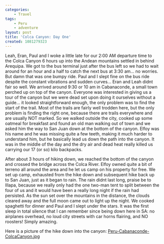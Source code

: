 ```yaml
---
categories:
    - Travel
tags:
    - Peru
    - adventure
layout: post
title: 'Colca Canyon: Day One'
created: 1081279323
---
```


Leah, Eran, Paul and I woke a little late for our 2:00 AM departure time to the Colca Canyon 6 hours up into the Andean mountains settled in behind Arequipa. <!--more--> We got to the bus terminal just after the bus left so we had to wait around for an hour and a half to catch the next bus at 3:30 am... no worries.  But damn that was one bumpy ride.  Paul and I slept fine on the bus ride despite the constant vibrations and sudden curves... Eran and Leah didnt fair so well. We arrived around 9:30 or 10 am in Cabanaconde, a small town perched up on top of the canyon.  Everyone was interested in giving us a tour of the canyon but we were dead set upon doing it ourselves without a guide... it looked straightforward enough, the only problem was to find the start of the trail.  Most of the trails are fairly well trodden here, but the only problem is finding the right one, because there are trails everywhere and are usually NOT marked. So we walked outside the city, cooked up some oatmeal for breakfast and found an old man walking out of town and we asked him the way to San Juan down at the bottom of the canyon.  Elfoy was his name and he was missing quite a few teeth, making it much harder to understand him, but he basically lead us down the path into the canyon.  It was in the middle of the day and the dry air and dead heat really killed us carrying our 17 (or so) kilo backpacks.

After about 3 hours of hiking down, we reached the bottom of the canyon and crossed the bridge across the Colca River. Elfoy owned quite a bit of terreno all around the area and he let us camp on  his property for free. We set up camp, exhausted from the hike down and subsequent hike back up to San Juan, just as it began to rain.  The rain didnt last long, praise be to Illapa, because we really only had the one two-man tent to split between the four of us and it would have been a really long night if the rain had persisted. As the sun set over the mountains in the distance, the clouds cleared away and the full moon came out to light up the night. We cooked spaghetti for dinner and Paul and I slept under the stars. It was the first sleep in total silence that I can remember since being down here in SA: no airplanes overhead, no loud city streets with car horns flairing, and NO roosters! Simply amazing.   

Here is a picture of the hike down into the canyon: <a href="http://club.telepolis.com/jrguitar21/destinations/south_america2004/Peru-Cabanaconde-ColcaCanyon.jpg">Peru-Cabanaconde-ColcaCanyon.jpg</a>
